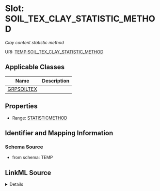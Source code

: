 # Slot: SOIL_TEX_CLAY_STATISTIC_METHOD
_Clay content statistic method_


URI: [TEMP:SOIL_TEX_CLAY_STATISTIC_METHOD](https://example.org/TEMP/SOIL_TEX_CLAY_STATISTIC_METHOD)



<!-- no inheritance hierarchy -->




## Applicable Classes

| Name | Description |
| --- | --- |
[GRPSOILTEX](GRPSOILTEX.md) | 






## Properties

* Range: [STATISTICMETHOD](STATISTICMETHOD.md)







## Identifier and Mapping Information







### Schema Source


* from schema: TEMP




## LinkML Source

<details>
```yaml
name: SOIL_TEX_CLAY_STATISTIC_METHOD
description: Clay content statistic method
from_schema: TEMP
rank: 1000
alias: SOIL_TEX_CLAY_STATISTIC_METHOD
domain_of:
- GRP_SOIL_TEX
range: STATISTIC_METHOD

```
</details>